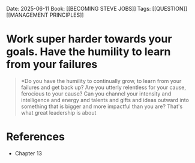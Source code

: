 Date: 2025-06-11
Book: [[BECOMING STEVE JOBS]]
Tags: [[QUESTION]] [[MANAGEMENT PRINCIPLES]] 

# Work super harder towards your goals. Have the humility to learn from your failures

>*Do you have the humility to continually grow, to learn from your failures and get back up? Are you utterly relentless for your cause, ferocious to your cause?
>Can you channel your intensity and intelligence and energy and talents and gifts and ideas outward into something that is bigger and more impactful
>than you are? That's what great leadership is about 
# References 
- Chapter 13